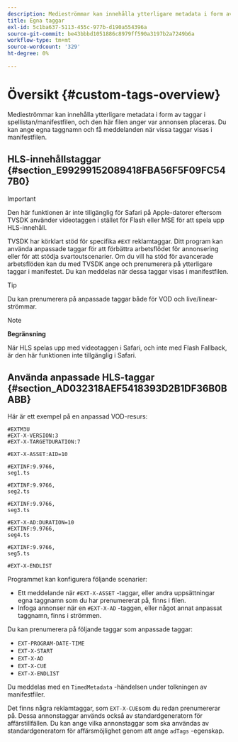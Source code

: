```yaml
---
description: Medieströmmar kan innehålla ytterligare metadata i form av taggar i spellistan/manifestfilen, och den här filen anger var annonsen placeras. Du kan ange egna taggnamn och få meddelanden när vissa taggar visas i manifestfilen.
title: Egna taggar
exl-id: 5c1ba637-5113-455c-977b-d190a554396a
source-git-commit: be43bbbd1051886c8979ff590a3197b2a7249b6a
workflow-type: tm+mt
source-wordcount: '329'
ht-degree: 0%

---
```


# Översikt {#custom-tags-overview}

Medieströmmar kan innehålla ytterligare metadata i form av taggar i spellistan/manifestfilen, och den här filen anger var annonsen placeras. Du kan ange egna taggnamn och få meddelanden när vissa taggar visas i manifestfilen.

## HLS-innehållstaggar {#section_E99299152089418FBA56F5F09FC547B0}

>[!IMPORTANT]
>
>Den här funktionen är inte tillgänglig för Safari på Apple-datorer eftersom TVSDK använder videotaggen i stället för Flash eller MSE för att spela upp HLS-innehåll.

TVSDK har körklart stöd för specifika `#EXT` reklamtaggar. Ditt program kan använda anpassade taggar för att förbättra arbetsflödet för annonsering eller för att stödja svartoutscenarier. Om du vill ha stöd för avancerade arbetsflöden kan du med TVSDK ange och prenumerera på ytterligare taggar i manifestet. Du kan meddelas när dessa taggar visas i manifestfilen.

>[!TIP]
>
>Du kan prenumerera på anpassade taggar både för VOD och live/linear-strömmar.

>[!NOTE]
>
>**Begränsning**
>
>När HLS spelas upp med videotaggen i Safari, och inte med Flash Fallback, är den här funktionen inte tillgänglig i Safari.

## Använda anpassade HLS-taggar {#section_AD032318AEF5418393D2B1DF36B0BABB}

Här är ett exempel på en anpassad VOD-resurs:

```
#EXTM3U
#EXT-X-VERSION:3
#EXT-X-TARGETDURATION:7
 
#EXT-X-ASSET:AID=10
 
#EXTINF:9.9766,
seg1.ts
 
#EXTINF:9.9766,
seg2.ts
 
#EXTINF:9.9766,
seg3.ts
 
#EXT-X-AD:DURATION=10
#EXTINF:9.9766,
seg4.ts
 
#EXTINF:9.9766,
seg5.ts
 
#EXT-X-ENDLIST
```

Programmet kan konfigurera följande scenarier:

* Ett meddelande när `#EXT-X-ASSET` -taggar, eller andra uppsättningar egna taggnamn som du har prenumererat på, finns i filen.
* Infoga annonser när en `#EXT-X-AD` -taggen, eller något annat anpassat taggnamn, finns i strömmen.

Du kan prenumerera på följande taggar som anpassade taggar:

* `EXT-PROGRAM-DATE-TIME`
* `EXT-X-START`
* `EXT-X-AD`
* `EXT-X-CUE`
* `EXT-X-ENDLIST`

Du meddelas med en `TimedMetadata` -händelsen under tolkningen av manifestfiler.

Det finns några reklamtaggar, som `EXT-X-CUE`som du redan prenumererar på. Dessa annonstaggar används också av standardgeneratorn för affärstillfällen. Du kan ange vilka annonstaggar som ska användas av standardgeneratorn för affärsmöjlighet genom att ange `adTags` -egenskap.
